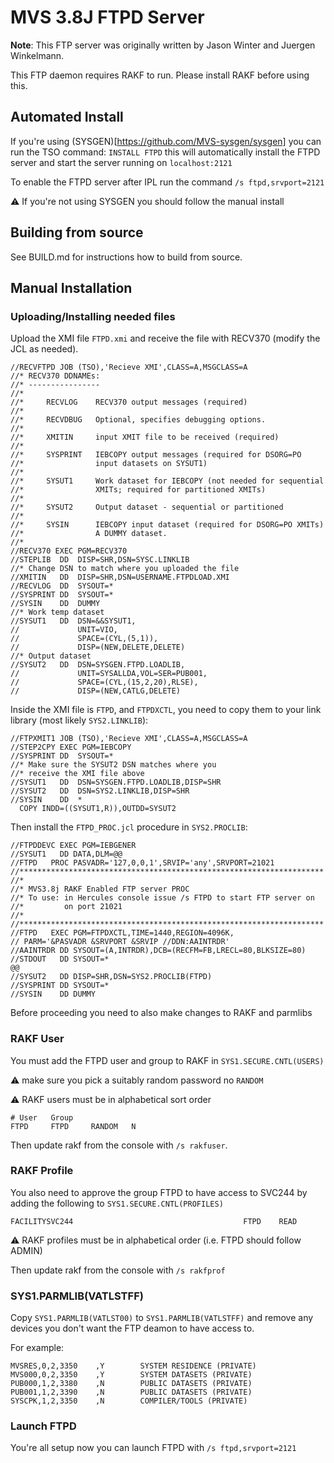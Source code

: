 # MVS 3.8J FTPD Server

**Note**: This FTP server was originally written by Jason Winter and Juergen Winkelmann.

This FTP daemon requires RAKF to run. Please install RAKF before using this.

## Automated Install

If you're using (SYSGEN)[https://github.com/MVS-sysgen/sysgen] you can run the TSO command: `INSTALL FTPD` this
will automatically install the FTPD server and start the server running on
`localhost:2121`

To enable the FTPD server after IPL run the command `/s ftpd,srvport=2121`

:warning: If you're not using SYSGEN you should follow the manual install

## Building from source

See BUILD.md for instructions how to build from source.

## Manual Installation

### Uploading/Installing needed files

Upload the XMI file `FTPD.xmi` and receive the file with RECV370 (modify the JCL as needed).

```jcl
//RECVFTPD JOB (TSO),'Recieve XMI',CLASS=A,MSGCLASS=A
//* RECV370 DDNAMEs:
//* ----------------
//*
//*     RECVLOG    RECV370 output messages (required)
//*
//*     RECVDBUG   Optional, specifies debugging options.
//*
//*     XMITIN     input XMIT file to be received (required)
//*
//*     SYSPRINT   IEBCOPY output messages (required for DSORG=PO
//*                input datasets on SYSUT1)
//*
//*     SYSUT1     Work dataset for IEBCOPY (not needed for sequential
//*                XMITs; required for partitioned XMITs)
//*
//*     SYSUT2     Output dataset - sequential or partitioned
//*
//*     SYSIN      IEBCOPY input dataset (required for DSORG=PO XMITs)
//*                A DUMMY dataset.
//*
//RECV370 EXEC PGM=RECV370
//STEPLIB  DD  DISP=SHR,DSN=SYSC.LINKLIB
//* Change DSN to match where you uploaded the file
//XMITIN   DD  DISP=SHR,DSN=USERNAME.FTPDLOAD.XMI
//RECVLOG  DD  SYSOUT=*
//SYSPRINT DD  SYSOUT=*
//SYSIN    DD  DUMMY
//* Work temp dataset
//SYSUT1   DD  DSN=&&SYSUT1,
//             UNIT=VIO,
//             SPACE=(CYL,(5,1)),
//             DISP=(NEW,DELETE,DELETE)
//* Output dataset
//SYSUT2   DD  DSN=SYSGEN.FTPD.LOADLIB,
//             UNIT=SYSALLDA,VOL=SER=PUB001,
//             SPACE=(CYL,(15,2,20),RLSE),
//             DISP=(NEW,CATLG,DELETE)
```

Inside the XMI file is `FTPD`, and `FTPDXCTL`, you need to copy them to your
link library (most likely `SYS2.LINKLIB`):

```jcl
//FTPXMIT1 JOB (TSO),'Recieve XMI',CLASS=A,MSGCLASS=A
//STEP2CPY EXEC PGM=IEBCOPY
//SYSPRINT DD  SYSOUT=*
//* Make sure the SYSUT2 DSN matches where you
//* receive the XMI file above
//SYSUT1   DD  DSN=SYSGEN.FTPD.LOADLIB,DISP=SHR
//SYSUT2   DD  DSN=SYS2.LINKLIB,DISP=SHR
//SYSIN    DD  *
  COPY INDD=((SYSUT1,R)),OUTDD=SYSUT2
```

Then install the `FTPD_PROC.jcl` procedure in `SYS2.PROCLIB`:

```jcl
//FTPDDEVC EXEC PGM=IEBGENER
//SYSUT1   DD DATA,DLM=@@
//FTPD   PROC PASVADR='127,0,0,1',SRVIP='any',SRVPORT=21021
//********************************************************************
//*
//* MVS3.8j RAKF Enabled FTP server PROC
//* To use: in Hercules console issue /s FTPD to start FTP server on
//*         on port 21021
//*
//********************************************************************
//FTPD   EXEC PGM=FTPDXCTL,TIME=1440,REGION=4096K,
// PARM='&PASVADR &SRVPORT &SRVIP //DDN:AAINTRDR'
//AAINTRDR DD SYSOUT=(A,INTRDR),DCB=(RECFM=FB,LRECL=80,BLKSIZE=80)
//STDOUT   DD SYSOUT=*
@@
//SYSUT2   DD DISP=SHR,DSN=SYS2.PROCLIB(FTPD)
//SYSPRINT DD SYSOUT=*
//SYSIN    DD DUMMY
```

Before proceeding you need to also make changes to RAKF and parmlibs

### RAKF User

You must add the FTPD user and group to RAKF in `SYS1.SECURE.CNTL(USERS)`

:warning: make sure you pick a suitably random password no `RANDOM`

:warning: RAKF users must be in alphabetical sort order

```
# User   Group
FTPD     FTPD     RANDOM   N
```

Then update rakf from the console with `/s rakfuser`.

### RAKF Profile

You also need to approve the group FTPD to have access to SVC244 by
adding the following to `SYS1.SECURE.CNTL(PROFILES)`

```
FACILITYSVC244                                      FTPD    READ
```

:warning: RAKF profiles must be in alphabetical order (i.e. FTPD should follow ADMIN)

Then update rakf from the console with `/s rakfprof`

### SYS1.PARMLIB(VATLSTFF)

Copy `SYS1.PARMLIB(VATLST00)` to `SYS1.PARMLIB(VATLSTFF)` and
remove any devices you don't want the FTP deamon to have access to.

For example:

```
MVSRES,0,2,3350    ,Y        SYSTEM RESIDENCE (PRIVATE)
MVS000,0,2,3350    ,Y        SYSTEM DATASETS (PRIVATE)
PUB000,1,2,3380    ,N        PUBLIC DATASETS (PRIVATE)
PUB001,1,2,3390    ,N        PUBLIC DATASETS (PRIVATE)
SYSCPK,1,2,3350    ,N        COMPILER/TOOLS (PRIVATE)
```

### Launch FTPD

You're all setup now you can launch FTPD with `/s ftpd,srvport=2121`
